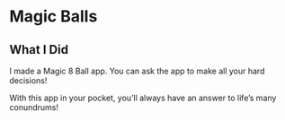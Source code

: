 
# Magic Balls



## What I Did

I made a Magic 8 Ball app. You can ask the app to make all your hard decisions!

With this app in your pocket, you’ll always have an answer to life’s many conundrums!

